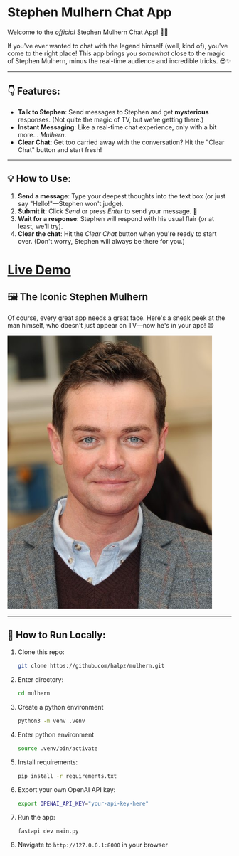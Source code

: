 # Stephen Mulhern Chat App

Welcome to the *official* Stephen Mulhern Chat App! 🤖🎩

If you've ever wanted to chat with the legend himself (well, kind of), you've come to the right place! This app brings you *somewhat* close to the magic of Stephen Mulhern, minus the real-time audience and incredible tricks. 😎✨

---

## 👇 Features:

- **Talk to Stephen**: Send messages to Stephen and get **mysterious** responses. (Not quite the magic of TV, but we're getting there.)
- **Instant Messaging**: Like a real-time chat experience, only with a bit more... *Mulhern*.
- **Clear Chat**: Get too carried away with the conversation? Hit the "Clear Chat" button and start fresh!

---

## 💡 How to Use:

1. **Send a message**: Type your deepest thoughts into the text box (or just say "Hello!"—Stephen won't judge).
2. **Submit it**: Click *Send* or press *Enter* to send your message. 🚀
3. **Wait for a response**: Stephen will respond with his usual flair (or at least, we'll try).
4. **Clear the chat**: Hit the *Clear Chat* button when you're ready to start over. (Don't worry, Stephen will always be there for you.)



# [Live Demo](https://mulhern.paulhalpin.co.uk)


## 🖼️ The Iconic Stephen Mulhern

Of course, every great app needs a great face. Here's a sneak peek at the man himself, who doesn't just appear on TV—now he's in your app! 😄

![Stephen Mulhern](resources/mulhern.jpg)

---

## 🚀 How to Run Locally:

1. Clone this repo:
   ```bash
   git clone https://github.com/halpz/mulhern.git
   ```
2. Enter directory:
   ```bash
   cd mulhern
   ```
3. Create a python environment
   ```bash
   python3 -m venv .venv
   ```
4. Enter python environment
   ```bash
   source .venv/bin/activate
   ```
5. Install requirements:
   ```bash
   pip install -r requirements.txt
   ```
6. Export your own OpenAI API key:
   ```bash
   export OPENAI_API_KEY="your-api-key-here"
   ```
7. Run the app:
   ```bash
   fastapi dev main.py
   ```
8. Navigate to `http://127.0.0.1:8000` in your browser

